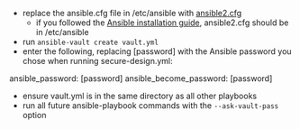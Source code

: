 - replace the ansible.cfg file in /etc/ansible with [ansible2.cfg](../Ansible/config/ansible2.cfg)
  - if you followed the [Ansible installation guide](Ansible%20Installation.md), ansible2.cfg should be in /etc/ansible
- run `ansible-vault create vault.yml`
- enter the following, replacing [password] with the Ansible password you chose when running secure-design.yml:

ansible_password: [password]
ansible_become_password: [password]
- ensure vault.yml is in the same directory as all other playbooks
- run all future ansible-playbook commands with the `--ask-vault-pass` option
